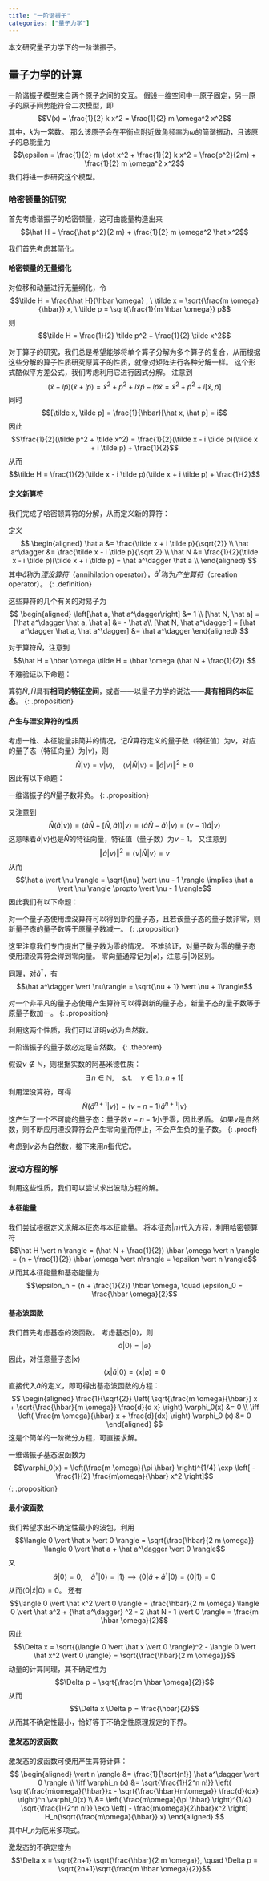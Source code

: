 ```yaml
---
title: "一阶谐振子"
categories: ["量子力学"]
---
```


本文研究量子力学下的一阶谐振子。

## 量子力学的计算

一阶谐振子模型来自两个原子之间的交互。
假设一维空间中一原子固定，另一原子的原子间势能符合二次模型，即
$$V(x) = \frac{1}{2} k x^2 = \frac{1}{2} m \omega^2 x^2$$
其中，$k$为一常数。
那么该原子会在平衡点附近做角频率为$\omega$的简谐振动，且该原子的总能量为
$$\epsilon = \frac{1}{2} m \dot x^2 + \frac{1}{2} k x^2 =  \frac{p^2}{2m} + \frac{1}{2} m \omega^2 x^2$$
我们将进一步研究这个模型。

### 哈密顿量的研究

首先考虑谐振子的哈密顿量，这可由能量构造出来
$$\hat H = \frac{\hat p^2}{2 m} + \frac{1}{2} m \omega^2 \hat x^2$$

我们首先考虑其简化。

#### 哈密顿量的无量纲化

对位移和动量进行无量纲化，令
$$\tilde H = \frac{\hat H}{\hbar \omega} , \ \tilde x = \sqrt{\frac{m \omega}{\hbar}} x, \ \tilde p = \sqrt{\frac{1}{m \hbar \omega}} p$$
则
$$\tilde H = \frac{1}{2} \tilde p^2 + \frac{1}{2} \tilde x^2$$

对于算子的研究，我们总是希望能够将单个算子分解为多个算子的复合，从而根据这些分解的算子性质研究原算子的性质，就像对矩阵进行各种分解一样。
这个形式酷似平方差公式，我们考虑利用它进行因式分解。
注意到
$$(\tilde x - i \tilde p) (\tilde x + i \tilde p) = \tilde x^2 + \tilde p^2 + i \tilde x \tilde p - i \tilde p \tilde x = \tilde x^2 + \tilde p^2 + i [\tilde x, \tilde p]$$
同时
$$[\tilde x, \tilde p] = \frac{1}{\hbar}[\hat x, \hat p] = i$$
因此
$$\frac{1}{2}(\tilde p^2 + \tilde x^2) = \frac{1}{2}(\tilde x - i \tilde p)(\tilde x + i \tilde p) + \frac{1}{2}$$
从而
$$\tilde H = \frac{1}{2}(\tilde x - i \tilde p)(\tilde x + i \tilde p) + \frac{1}{2}$$

#### 定义新算符

我们完成了哈密顿算符的分解，从而定义新的算符：

定义
$$
\begin{aligned}
\hat a &= \frac{\tilde x + i \tilde p}{\sqrt{2}} \\
\hat a^\dagger &= \frac{\tilde x - i \tilde p}{\sqrt 2} \\
\hat N &= \frac{1}{2}(\tilde x - i \tilde p)(\tilde x + i \tilde p) = \hat a^\dagger \hat a \\
\end{aligned}
$$
其中$\hat a$称为*湮没算符*（annihilation operator），$\hat a^\dagger$称为*产生算符*（creation operator）。
{: .definition}

这些算符的几个有关的对易子为
$$
\begin{aligned} \left[\hat a, \hat a^\dagger\right] &= 1 \\
[\hat N, \hat a] = [\hat a^\dagger \hat a, \hat a] &= - \hat a\\
[\hat N, \hat a^\dagger] = [\hat a^\dagger \hat a, \hat a^\dagger] &= \hat a^\dagger
\end{aligned}
$$

对于算符$\hat N$，注意到
$$\hat H = \hbar \omega \tilde H = \hbar \omega (\hat N + \frac{1}{2}) $$
不难验证以下命题：

算符$\hat N, \hat H$具有**相同的特征空间**，或者——以量子力学的说法——**具有相同的本征态**。
{: .proposition}

#### 产生与湮没算符的性质

考虑一维、本征能量非简并的情况，记$\hat N$算符定义的量子数（特征值）为$\nu$，对应的量子态（特征向量）为$\vert\nu\rangle$，则
$$\hat N \vert\nu\rangle = \nu \vert \nu \rangle, \quad \langle \nu \vert \hat N \vert \nu \rangle = \Vert \hat a \vert \nu \rangle \Vert^2 \ge 0$$
因此有以下命题：

一维谐振子的$\hat N$量子数非负。
{: .proposition}

又注意到
$$\hat N (\hat a \vert \nu \rangle) = (\hat a \hat N + [\hat N, \hat a]) \vert \nu \rangle = (\hat a \hat N - \hat a) \vert \nu \rangle = (\nu - 1) \hat a \vert \nu \rangle$$
这意味着$\hat a \vert \nu \rangle$也是$\hat N$的特征向量，特征值（量子数）为$\nu - 1$。
又注意到
$$\Vert \hat a \vert \nu \rangle \Vert^2 = \langle \nu \vert \hat N \vert \nu \rangle = \nu$$
从而
$$\hat a \vert \nu \rangle = \sqrt{\nu} \vert \nu - 1 \rangle \implies \hat a \vert \nu \rangle \propto \vert \nu - 1 \rangle$$
因此我们有以下命题：

对一个量子态使用湮没算符可以得到新的量子态，且若该量子态的量子数非零，则新量子态的量子数等于原量子数减一。
{: .proposition}

这里注意我们专门提出了量子数为零的情况。
不难验证，对量子数为零的量子态使用湮没算符会得到零向量。
零向量通常记为$\vert \varnothing \rangle$，注意与$\vert 0 \rangle$区别。

同理，对$\hat a^\dagger$，有
$$\hat a^\dagger \vert \nu\rangle = \sqrt{\nu + 1} \vert \nu + 1\rangle$$

对一个非平凡的量子态使用产生算符可以得到新的量子态，新量子态的量子数等于原量子数加一。
{: .proposition}

利用这两个性质，我们可以证明$\nu$必为自然数。

一阶谐振子的量子数必定是自然数。
{: .theorem}

假设$\nu \not \in \mathbb N$，则根据实数的阿基米德性质：
$$\exists \, n \in \mathbb N,\quad \text{s.t.} \quad \nu \in ]n, n+1[$$
利用湮没算符，可得
$$\hat N (\hat a^{n+1} \vert \nu \rangle) = (\nu - n - 1) \hat a^{n+1} \vert \nu \rangle$$
这产生了一个不可能的量子态：量子数$\nu - n - 1$小于零，因此矛盾。
如果$\nu$是自然数，则不断应用湮没算符会产生零向量而停止，不会产生负的量子数。
{: .proof}

考虑到$\nu$必为自然数，接下来用$n$指代它。

### 波动方程的解

利用这些性质，我们可以尝试求出波动方程的解。

#### 本征能量

我们尝试根据定义求解本征态与本征能量。
将本征态$\vert n \rangle$代入方程，利用哈密顿算符
$$\hat H \vert n \rangle = (\hat N + \frac{1}{2}) \hbar \omega \vert n \rangle = (n + \frac{1}{2}) \hbar \omega \vert n\rangle = \epsilon \vert n \rangle$$
从而其本征能量和基态能量为
$$\epsilon_n = (n + \frac{1}{2}) \hbar \omega, \quad \epsilon_0 = \frac{\hbar \omega}{2}$$

#### 基态波函数

我们首先考虑基态的波函数。
考虑基态$\vert 0\rangle$，则
$$\hat a \vert 0 \rangle = \vert \varnothing \rangle$$
因此，对任意量子态$\vert x \rangle$
$$\langle x \vert \hat a \vert 0 \rangle = \langle x \vert \varnothing \rangle = 0$$
直接代入$\hat a$的定义，即可得出基态波函数的方程：
$$
\begin{aligned}
\frac{1}{\sqrt{2}} \left( \sqrt{\frac{m \omega}{\hbar}} x + \sqrt{\frac{\hbar}{m \omega}} \frac{d}{d x} \right) \varphi_0(x) &= 0 \\
\iff \left( \frac{m \omega}{\hbar} x + \frac{d}{dx} \right) \varphi_0 (x) &= 0
\end{aligned}
$$
这是个简单的一阶微分方程，可直接求解。

一维谐振子基态波函数为
$$\varphi_0(x) = \left(\frac{m \omega}{\pi \hbar} \right)^{1/4} \exp \left[ - \frac{1}{2} \frac{m\omega}{\hbar} x^2 \right]$$
{: .proposition}

#### 最小波函数

我们希望求出不确定性最小的波包，利用
$$\langle 0 \vert \hat x \vert 0 \rangle = \sqrt{\frac{\hbar}{2 m \omega}} \langle 0 \vert \hat a + \hat a^\dagger \vert 0 \rangle$$
又
$$\hat a \vert 0 \rangle = 0, \quad \hat a^\dagger \vert 0 \rangle = \vert 1 \rangle \implies \langle 0 \vert \hat a + \hat a^\dagger \vert 0 \rangle = \langle 0 \vert 1 \rangle = 0$$
从而$\langle 0 \vert \hat x \vert 0 \rangle = 0$。
还有
$$\langle 0 \vert \hat x^2 \vert 0 \rangle = \frac{\hbar}{2 m \omega} \langle 0 \vert \hat a^2 + {\hat a^\dagger} ^2 - 2 \hat N - 1 \vert 0 \rangle = \frac{m \hbar \omega}{2}$$
因此
$$\Delta x = \sqrt{(\langle 0 \vert \hat x \vert 0 \rangle)^2 - \langle 0 \vert \hat x^2 \vert 0 \rangle} = \sqrt{\frac{\hbar}{2 m \omega}}$$
动量的计算同理，其不确定性为
$$\Delta p = \sqrt{\frac{m \hbar \omega}{2}}$$
从而
$$\Delta x \Delta p = \frac{\hbar}{2}$$
从而其不确定性最小，恰好等于不确定性原理规定的下界。

#### 激发态的波函数

激发态的波函数可使用产生算符计算：
$$
\begin{aligned}
\vert n \rangle &= \frac{1}{\sqrt{n!}} \hat a^\dagger \vert 0 \rangle \\
\iff \varphi_n (x) &= \sqrt{\frac{1}{2^n n!}} \left( \sqrt{\frac{m\omega}{\hbar}}x - \sqrt{\frac{\hbar}{m\omega}} \frac{d}{dx} \right)^n \varphi_0(x) \\
&= \left( \frac{m\omega}{\pi \hbar} \right)^{1/4} \sqrt{\frac{1}{2^n n!}} \exp \left[ - \frac{m\omega}{2\hbar}x^2  \right] H_n(\sqrt{\frac{m\omega}{\hbar}} x)
\end{aligned}
$$
其中$H\_n$为厄米多项式。

激发态的不确定度为
$$\Delta x = \sqrt{2n+1} \sqrt{\frac{\hbar}{2 m \omega}}, \quad \Delta p = \sqrt{2n+1}\sqrt{\frac{m \hbar \omega}{2}}$$
